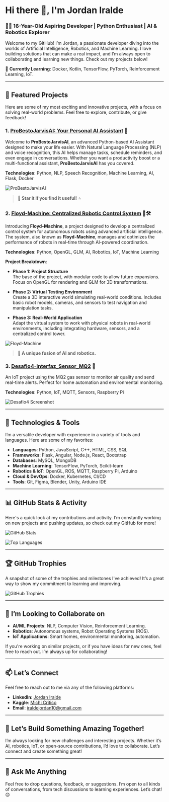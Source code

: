 # Hi there 👋, I'm Jordan Iralde

### 🧑‍💻 16-Year-Old Aspiring Developer | Python Enthusiast | AI & Robotics Explorer

Welcome to my GitHub! I’m Jordan, a passionate developer diving into the worlds of Artificial Intelligence, Robotics, and Machine Learning. I love building solutions that can make a real impact, and I’m always open to collaborating and learning new things. Check out my projects below!

🚀 **Currently Learning**: Docker, Kotlin, TensorFlow, PyTorch, Reinforcement Learning, IoT.

---

## 🚀 **Featured Projects**

Here are some of my most exciting and innovative projects, with a focus on solving real-world problems. Feel free to explore, contribute, or give feedback!

### 1. **[ProBestoJarvisAI: Your Personal AI Assistant](https://github.com/Jordan-Iralde/ProBestoJarvisAI)** 🤖

Welcome to **ProBestoJarvisAI**, an advanced Python-based AI Assistant designed to make your life easier. With Natural Language Processing (NLP) and voice recognition, this AI helps manage tasks, schedule reminders, and even engage in conversations. Whether you want a productivity boost or a multi-functional assistant, **ProBestoJarvisAI** has you covered.

**Technologies**: Python, NLP, Speech Recognition, Machine Learning, AI, Flask, Docker

![ProBestoJarvisAI](https://via.placeholder.com/500x300.png)  
> **🌟 Star it if you find it useful!** ⭐

### 2. **[Floyd-Machine: Centralized Robotic Control System](https://github.com/Jordan-Iralde/Floyd-Machine)** 🤖🛠️

Introducing **Floyd-Machine**, a project designed to develop a centralized control system for autonomous robots using advanced artificial intelligence. The system, also known as **Floyd-Machine**, manages and optimizes the performance of robots in real-time through AI-powered coordination.

**Technologies**: Python, OpenGL, GLM, AI, Robotics, IoT, Machine Learning

**Project Breakdown**:

- **Phase 1: Project Structure**  
  The base of the project, with modular code to allow future expansions. Focus on OpenGL for rendering and GLM for 3D transformations.
  
- **Phase 2: Virtual Testing Environment**  
  Create a 3D interactive world simulating real-world conditions. Includes basic robot models, cameras, and sensors to test navigation and manipulation tasks.
  
- **Phase 3: Real-World Application**  
  Adapt the virtual system to work with physical robots in real-world environments, including integrating hardware, sensors, and a centralized control tower.

![Floyd-Machine](https://via.placeholder.com/500x300.png)

> **🌟 A unique fusion of AI and robotics.**

### 3. **[Desafio4-Interfaz_Sensor_MQ2](https://github.com/Jordan-Iralde/Desafio4-Interfaz_Sensor_MQ2)** 🌱

An IoT project using the MQ2 gas sensor to monitor air quality and send real-time alerts. Perfect for home automation and environmental monitoring.

**Technologies**: Python, IoT, MQTT, Sensors, Raspberry Pi

![Desafio4 Screenshot](https://via.placeholder.com/500x300.png)

---

## 🔧 **Technologies & Tools**

I’m a versatile developer with experience in a variety of tools and languages. Here are some of my favorites:

- **Languages**: Python, JavaScript, C++, HTML, CSS, SQL
- **Frameworks**: Flask, Angular, Node.js, React, Bootstrap
- **Databases**: MySQL, MongoDB
- **Machine Learning**: TensorFlow, PyTorch, Scikit-learn
- **Robotics & IoT**: OpenGL, ROS, MQTT, Raspberry Pi, Arduino
- **Cloud & DevOps**: Docker, Kubernetes, CI/CD
- **Tools**: Git, Figma, Blender, Unity, Arduino IDE

---

## 📊 **GitHub Stats & Activity**

Here's a quick look at my contributions and activity. I’m constantly working on new projects and pushing updates, so check out my GitHub for more!

![GitHub Stats](https://github-readme-stats.vercel.app/api?username=Jordan-Iralde&show_icons=true&count_private=true&hide=prs&theme=radical)

![Top Languages](https://github-readme-stats.vercel.app/api/top-langs?username=Jordan-Iralde&theme=radical&layout=compact&langs_count=8)

---

## 🏆 **GitHub Trophies**

A snapshot of some of the trophies and milestones I've achieved! It’s a great way to show my commitment to learning and improving.

![GitHub Trophies](https://github-profile-trophy.vercel.app/?username=Jordan-Iralde&theme=radical&row=2&column=4)

---

## 🌱 **I’m Looking to Collaborate on**

- **AI/ML Projects**: NLP, Computer Vision, Reinforcement Learning.
- **Robotics**: Autonomous systems, Robot Operating Systems (ROS).
- **IoT Applications**: Smart homes, environmental monitoring, automation.

If you're working on similar projects, or if you have ideas for new ones, feel free to reach out. I’m always up for collaborating!

---

## 📫 **Let’s Connect**

Feel free to reach out to me via any of the following platforms:

- **LinkedIn**: [Jordan Iralde](https://www.linkedin.com/in/jord%C3%A1n-iralde/)
- **Kaggle**: [Michi Critico](https://kaggle.com/michi)
- **Email**: [iraldejordan10@gmail.com](mailto:iraldejordan10@gmail.com)

---

## 🚀 **Let’s Build Something Amazing Together!**

I’m always looking for new challenges and interesting projects. Whether it’s AI, robotics, IoT, or open-source contributions, I’d love to collaborate. Let’s connect and create something great!

---

## 💬 **Ask Me Anything**

Feel free to drop questions, feedback, or suggestions. I’m open to all kinds of conversations, from tech discussions to learning experiences. Let’s chat! 😊
